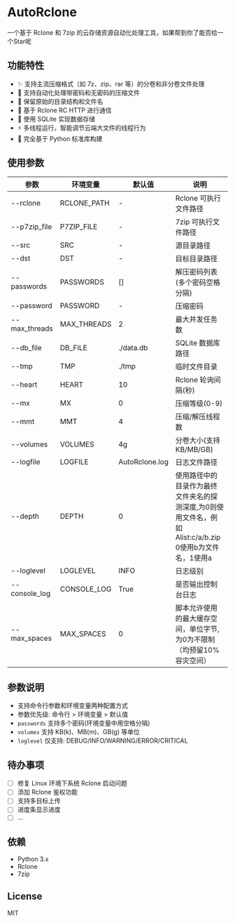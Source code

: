# AutoRclone
一个基于 Rclone 和 7zip 的云存储资源自动化处理工具，如果帮到你了能否给一个Star呢

## 功能特性
- ✨ 支持主流压缩格式（如 7z、zip、rar 等）的分卷和非分卷文件处理
- 🔐 支持自动化处理带密码和无密码的压缩文件
- 📁 保留原始的目录结构和文件名
- 🚀 基于 Rclone RC HTTP 进行通信
- 💾 使用 SQLite 实现数据存储
- ⚡ 多线程运行，智能调节云端大文件的线程行为
- 🐍 完全基于 Python 标准库构建

## 使用参数
| 参数            | 环境变量        | 默认值            | 说明                                                              |
|---------------|-------------|----------------|-----------------------------------------------------------------|
| --rclone      | RCLONE_PATH | -              | Rclone 可执行文件路径                                                  |
| --p7zip_file  | P7ZIP_FILE  | -              | 7zip 可执行文件路径                                                    |
| --src         | SRC         | -              | 源目录路径                                                           |
| --dst         | DST         | -              | 目标目录路径                                                          |
| --passwords   | PASSWORDS   | []             | 解压密码列表(多个密码空格分隔)                                                |
| --password    | PASSWORD    | -              | 压缩密码                                                            |
| --max_threads | MAX_THREADS | 2              | 最大并发任务数                                                         |
| --db_file     | DB_FILE     | ./data.db      | SQLite 数据库路径                                                    |
| --tmp         | TMP         | ./tmp          | 临时文件目录                                                          |
| --heart       | HEART       | 10             | Rclone 轮询间隔(秒)                                                  |
| --mx          | MX          | 0              | 压缩等级(0-9)                                                       |
| --mmt         | MMT         | 4              | 压缩/解压线程数                                                        |
| --volumes     | VOLUMES     | 4g             | 分卷大小(支持KB/MB/GB)                                                |
| --logfile     | LOGFILE     | AutoRclone.log | 日志文件路径                                                          |
| --depth       | DEPTH       | 0              | 使用路径中的目录作为最终文件夹名的探测深度,为0则使用文件名，例如 Alist:c/a/b.zip 0使用b为文件名，1使用a |
| --loglevel    | LOGLEVEL    | INFO           | 日志级别                                                            |
| --console_log | CONSOLE_LOG | True           | 是否输出控制台日志                                                       |
| --max_spaces  | MAX_SPACES  | 0              | 脚本允许使用的最大缓存空间，单位字节, 为0为不限制（均预留10%容灾空间）                          |
## 参数说明
- 支持命令行参数和环境变量两种配置方式
- 参数优先级: 命令行 > 环境变量 > 默认值
- `passwords` 支持多个密码(环境变量中用空格分隔)
- `volumes` 支持 KB(k)、MB(m)、GB(g) 等单位
- `loglevel` 仅支持: DEBUG/INFO/WARNING/ERROR/CRITICAL

## 待办事项
- [ ] 修复 Linux 环境下系统 Rclone 启动问题
- [ ] 添加 Rclone 鉴权功能
- [ ] 支持多目标上传
- [ ] 进度条显示进度
- [ ] ...

## 依赖
- Python 3.x
- Rclone
- 7zip

## License
MIT